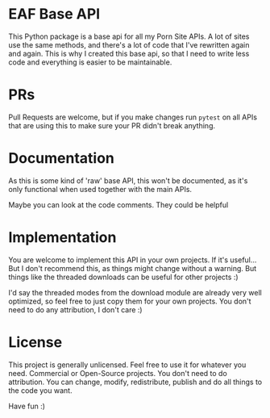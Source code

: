 # EAF Base API

This Python package is a base api for all my Porn Site APIs. A lot of sites use the same methods, and
there's a lot of code that I've rewritten again and again. This is why I created this base api, so that 
I need to write less code and everything is easier to be maintainable. 

# PRs
Pull Requests are welcome, but if you make changes run `pytest` on all APIs that are using this to make sure your
PR didn't break anything.

# Documentation

As this is some kind of 'raw' base API, this won't be documented, as it's only functional when used together
with the main APIs. 

Maybe you can look at the code comments. They could be helpful

# Implementation
You are welcome to implement this API in your own projects. If it's useful... But I don't recommend this, as things
might change without a warning. But things like the threaded downloads can be useful for other projects :) 

I'd say the threaded modes from the download module are already very well optimized, so feel free to just copy them
for your own projects. You don't need to do any attribution, I don't care :) 


# License

This project is generally unlicensed. Feel free to use it for whatever you need. Commercial or Open-Source projects.
You don't need to do attribution. You can change, modify, redistribute, publish and do all things to the code you want.

Have fun :) 
